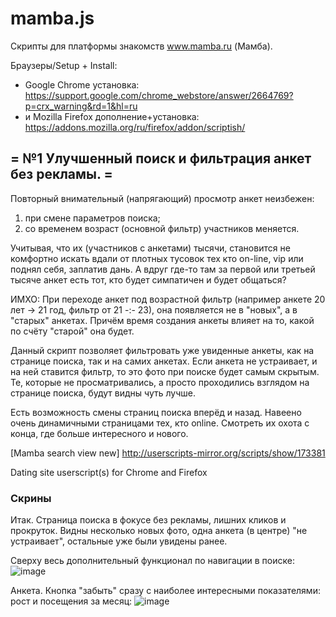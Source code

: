 mamba.js
========

Скрипты для платформы знакомств www.mamba.ru (Мамба).

Браузеры/Setup + Install:
* Google Chrome установка: https://support.google.com/chrome_webstore/answer/2664769?p=crx_warning&rd=1&hl=ru
* и Mozilla Firefox дополнение+установка: https://addons.mozilla.org/ru/firefox/addon/scriptish/

= №1 Улучшенный поиск и фильтрация анкет без рекламы. =
----

Повторный внимательный (напрягающий) просмотр анкет неизбежен:
1) при смене параметров поиска;
2) со временем возраст (основной фильтр) участников меняется.

Учитывая, что их (участников с анкетами) тысячи, становится не комфортно искать вдали от плотных тусовок тех кто on-line, vip или поднял себя, заплатив дань. А вдруг где-то там за первой или третьей тысяче анкет есть тот, кто будет симпатичен и будет общаться?

ИМХО: При переходе анкет под возрастной фильтр (например анкете 20 лет -> 21 год, фильтр от 21 -:- 23), она появляется не в "новых", а в "старых" анкетах. Причём время создания анкеты влияет на то, какой по счёту "старой" она будет.

Данный скрипт позволяет фильтровать уже увиденные анкеты, как на странице поиска, так и на самих анкетах. Если анкета не устраивает, и на ней ставится фильтр, то это фото при поиске будет самым скрытым. Те, которые не просматривались, а просто проходились взглядом на странице поиска, будут видны чуть лучше.

Есть возможность смены страниц поиска вперёд и назад. Навеено очень динамичными страницами тех, кто online. Смотреть их охота с конца, где больше интересного и нового.

[Mamba search view new] http://userscripts-mirror.org/scripts/show/173381

Dating site userscript(s) for Chrome and Firefox

### Скрины
Итак. Страница поиска в фокусе без рекламы, лишних кликов и прокруток. Видны несколько новых фото, одна анкета (в центре) "не устраивает", остальные уже были увидены ранее.

Сверху весь дополнительный функционал по навигации в поиске:
![image](https://cloud.githubusercontent.com/assets/243627/4604093/cecfcba0-5186-11e4-9675-31b2dcd8a276.png)

Анкета. Кнопка "забыть" сразу с наиболее интересными показателями: рост и посещения за месяц:
![image](https://cloud.githubusercontent.com/assets/243627/4604088/9db17f5a-5186-11e4-9396-5c90b48c1bb5.png)
